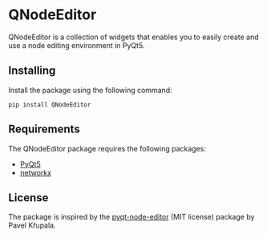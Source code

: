 # QNodeEditor
QNodeEditor is a collection of widgets that enables you to easily create 
and use a node editing environment in PyQt5.

## Installing
Install the package using the following command:

```
pip install QNodeEditor
```

## Requirements
The QNodeEditor package requires the following packages:
- [PyQt5](https://pypi.org/project/PyQt5/)
- [networkx](https://pypi.org/project/networkx/)

## License
The package is inspired by the [pyqt-node-editor](https://gitlab.com/pavel.krupala/pyqt-node-editor)
(MIT license) package by Pavel Křupala.
